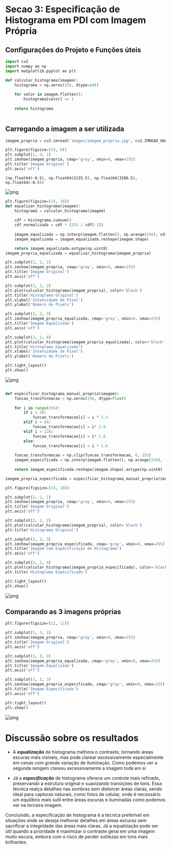 # Secao 3: Especificação de Histograma em PDI com Imagem Própria

## Configurações do Projeto e Funções úteis



```python
import cv2
import numpy as np
import matplotlib.pyplot as plt

def calcular_histograma(imagem):    
    histograma = np.zeros(256, dtype=int)
        
    for valor in imagem.flatten():  
        histograma[valor] += 1  
    
    return histograma



```

## Carregando a imagem a ser utilizada


```python
imagem_propria = cv2.imread('images/imagem_propria.jpg', cv2.IMREAD_GRAYSCALE)

plt.figure(figsize=(15, 6))
plt.subplot(1, 3, 1)
plt.imshow(imagem_propria, cmap='gray', vmin=0, vmax=255)  
plt.title('Imagem Original')
plt.axis('off')

```




    (np.float64(-0.5), np.float64(2135.5), np.float64(3206.5), np.float64(-0.5))




    
![png](secao_3_files/secao_3_4_1.png)
    



```python
plt.figure(figsize=(14, 10))
def equalizar_histograma(imagem):    
    histograma = calcular_histograma(imagem)
    
    cdf = histograma.cumsum()  
    cdf_normalizado = cdf * (255 / cdf[-1])  
    
    imagem_equalizada = np.interp(imagem.flatten(), np.arange(256), cdf_normalizado)  
    imagem_equalizada = imagem_equalizada.reshape(imagem.shape)  

    return imagem_equalizada.astype(np.uint8)
imagem_propria_equalizada = equalizar_histograma(imagem_propria)

plt.subplot(2, 2, 1)
plt.imshow(imagem_propria, cmap='gray', vmin=0, vmax=255)
plt.title('Imagem Original')
plt.axis('off')

plt.subplot(2, 2, 2)
plt.plot(calcular_histograma(imagem_propria), color='black')
plt.title('Histograma Original')
plt.xlabel('Intensidade de Pixel')
plt.ylabel('Número de Pixels')

plt.subplot(2, 2, 3)
plt.imshow(imagem_propria_equalizada, cmap='gray', vmin=0, vmax=255)
plt.title('Imagem Equalizada')
plt.axis('off')

plt.subplot(2, 2, 4)
plt.plot(calcular_histograma(imagem_propria_equalizada), color='black')
plt.title('Histograma Equalizado')
plt.xlabel('Intensidade de Pixel')
plt.ylabel('Número de Pixels')

plt.tight_layout()
plt.show()

```


    
![png](secao_3_files/secao_3_5_0.png)
    



```python

def especificar_histograma_manual_propria(imagem):    
    funcao_transformacao = np.zeros(256, dtype=float)   
    
    for i in range(256):
        if i < 20:
            funcao_transformacao[i] = i * 2.3 
        elif i < 64:
            funcao_transformacao[i] = i* 1.9  
        elif i < 128:
            funcao_transformacao[i] = i* 1.6  
        else:
            funcao_transformacao[i] = i * 1.6      
    
    funcao_transformacao = np.clip(funcao_transformacao, 0, 255)      
    imagem_especificada = np.interp(imagem.flatten(), np.arange(256), funcao_transformacao)    
    
    return imagem_especificada.reshape(imagem.shape).astype(np.uint8)

imagem_propria_especificada = especificar_histograma_manual_propria(imagem_propria)

plt.figure(figsize=(14, 10))

plt.subplot(2, 2, 1)
plt.imshow(imagem_propria, cmap='gray', vmin=0, vmax=255)
plt.title('Imagem Original')
plt.axis('off')

plt.subplot(2, 2, 2)
plt.plot(calcular_histograma(imagem_propria), color='black')
plt.title('Histograma Original')

plt.subplot(2, 2, 3)
plt.imshow(imagem_propria_especificada, cmap='gray', vmin=0, vmax=255)
plt.title('Imagem com Especificação de Histograma')
plt.axis('off')

plt.subplot(2, 2, 4)
plt.plot(calcular_histograma(imagem_propria_especificada), color='black')
plt.title('Histograma Especificado')

plt.tight_layout()
plt.show()

```


    
![png](secao_3_files/secao_3_6_0.png)
    


## Comparando as 3 imagens próprias


```python
plt.figure(figsize=(12, 12))

plt.subplot(1, 3, 1)
plt.imshow(imagem_propria, cmap='gray', vmin=0, vmax=255)
plt.title('Imagem Original')
plt.axis('off')

plt.subplot(1, 3, 2)
plt.imshow(imagem_propria_equalizada, cmap='gray', vmin=0, vmax=255)
plt.title('Imagem Equalizada')
plt.axis('off')

plt.subplot(1, 3, 3)
plt.imshow(imagem_propria_especificada, cmap='gray', vmin=0, vmax=255)
plt.title('Imagem Especificada')
plt.axis('off')

plt.tight_layout()
plt.show()
```


    
![png](secao_3_files/secao_3_8_0.png)
    


# Discussão sobre os resultados

- A ***equalização*** de histograma melhora o contraste, tornando áreas escuras mais visíveis, mas pode clarear excessivamente especialmente em cenas com grande variação de iluminação. Como podemos ver a segunda iamgem clareou excessivamente a imagem toda em si

- Já a ***especificação*** de histograma oferece um controle mais refinado, preservando a estrutura original e suavizando transições de tons. Essa técnica realça detalhes nas sombras sem distorcer áreas claras, sendo ideal para capturas naturais, como fotos de celular, onde é necessário um equilíbrio mais sutil entre áreas escuras e iluminadas como podemos ver na terceira imagem.

Concluindo, a especificação de histograma é a técnica preferível em situações onde se deseja melhorar detalhes em áreas escuras sem sacrificar a integridade das áreas mais claras. Já a equalização pode ser útil quando a prioridade é maximizar o contraste geral em uma imagem muito escura, embora com o risco de perder sutilezas em tons mais brilhantes. 


```python

```
